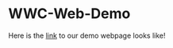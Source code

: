 # WWC-Web-Demo
Here is the [link](https://uliyaah.github.io/WWC-Web-Demo/) to our demo webpage looks like!
